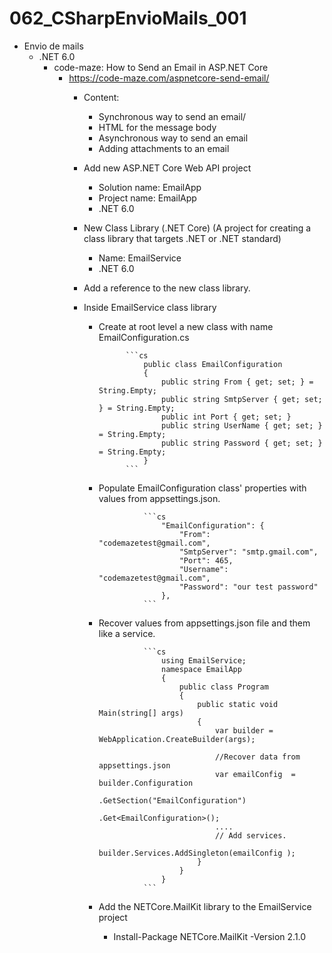 # 062_CSharpEnvioMails_001
- Envio de mails
	- .NET 6.0
		- code-maze: How to Send an Email in ASP.NET Core
			- https://code-maze.com/aspnetcore-send-email/
				- Content:
					- Synchronous way to send an email/
					- HTML for the message body
					- Asynchronous way to send an email
					- Adding attachments to an email
					
				- Add new ASP.NET Core Web API project
					- Solution name: EmailApp
					- Project name: EmailApp
					- .NET 6.0
					
				- New Class Library (.NET Core) (A project for creating a class library that targets .NET or .NET standard)
					- Name: EmailService
					- .NET 6.0
					
				- Add a reference to the new class library.
				- Inside EmailService class library
					- Create at root level a new class with name EmailConfiguration.cs 
					
								```cs
									public class EmailConfiguration
									{
										public string From { get; set; } = String.Empty;
										public string SmtpServer { get; set; } = String.Empty;
										public int Port { get; set; }
										public string UserName { get; set; } = String.Empty;
										public string Password { get; set; } = String.Empty;
									}
								```
								
					- Populate EmailConfiguration class' properties with values from appsettings.json. 
						
									```cs
										"EmailConfiguration": {
											"From": "codemazetest@gmail.com",
											"SmtpServer": "smtp.gmail.com",
											"Port": 465,
											"Username": "codemazetest@gmail.com",
											"Password": "our test password"
										},
									```
									
					- Recover values from appsettings.json file and them like a service.

									```cs
										using EmailService;
										namespace EmailApp
										{
											public class Program
											{
												public static void Main(string[] args)
												{
													var builder = WebApplication.CreateBuilder(args);
										
													//Recover data from appsettings.json
													var emailConfig  = builder.Configuration
														.GetSection("EmailConfiguration")
														.Get<EmailConfiguration>();
													....
													// Add services.
													builder.Services.AddSingleton(emailConfig );
												}
											}
										}
									```
					- Add the NETCore.MailKit library to the EmailService project
						- Install-Package NETCore.MailKit -Version 2.1.0

